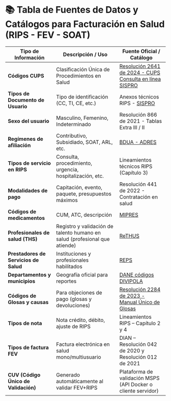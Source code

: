
# 📚 Tabla de Fuentes de Datos y Catálogos para Facturación en Salud (RIPS - FEV - SOAT)

| Tipo de Información                   | Descripción / Uso                                                             | Fuente Oficial / Catálogo                                                |
|--------------------------------------|------------------------------------------------------------------------------|--------------------------------------------------------------------------|
| **Códigos CUPS**                     | Clasificación Única de Procedimientos en Salud                              | [Resolución 2641 de 2024 - CUPS](https://scare.org.co/wp-content/uploads/Resolucion-No-2641-de-2024.pdf)<br>[Consulta en línea SISPRO](https://web.sispro.gov.co/WebPublico/Consultas/ConsultarDetalleReferenciaBasica.aspx?Code=CUPS) |
| **Tipos de Documento de Usuario**    | Tipo de identificación (CC, TI, CE, etc.)                                   | Anexos técnicos RIPS - [SISPRO](https://www.sispro.gov.co)              |
| **Sexo del usuario**                 | Masculino, Femenino, Indeterminado                                          | Resolución 866 de 2021 - Tablas Extra III / II                          |
| **Regímenes de afiliación**          | Contributivo, Subsidiado, SOAT, ARL, etc.                                   | [BDUA - ADRES](https://bdua.adres.gov.co)                              |
| **Tipos de servicio en RIPS**        | Consulta, procedimiento, urgencia, hospitalización, etc.                    | Lineamientos técnicos RIPS (Capítulo 3)                                 |
| **Modalidades de pago**              | Capitación, evento, paquete, presupuestos máximos                          | Resolución 441 de 2022 - Contratación en salud                          |
| **Códigos de medicamentos**          | CUM, ATC, descripción                                                        | [MIPRES](https://www.minsalud.gov.co/salud/POS/Paginas/MIPRES.aspx)     |
| **Profesionales de salud (THS)**     | Registro y validación de talento humano en salud (profesional que atiende)  | [ReTHUS](https://web.sispro.gov.co/rethus)                              |
| **Prestadores de Servicios de Salud**| Instituciones y profesionales habilitados                                   | [REPS](https://prestadores.minsalud.gov.co)                             |
| **Departamentos y municipios**       | Geografía oficial para reportes                                              | [DANE códigos DIVIPOLA](https://geoportal.dane.gov.co)                  |
| **Códigos de Glosas y causas**       | Para objeciones de pago (glosas y devoluciones)                              | [Resolución 2284 de 2023 - Manual Único de Glosas](https://www.minsalud.gov.co) |
| **Tipos de nota**                    | Nota crédito, débito, ajuste de RIPS                                         | Lineamientos RIPS – Capítulo 2 y 4                                      |
| **Tipos de factura FEV**             | Factura electrónica en salud mono/multiusuario                              | DIAN – Resolución 042 de 2020 y Resolución 012 de 2021                  |
| **CUV (Código Único de Validación)** | Generado automáticamente al validar FEV+RIPS                                | Plataforma de validación MSPS (API Docker o cliente servidor)           |
